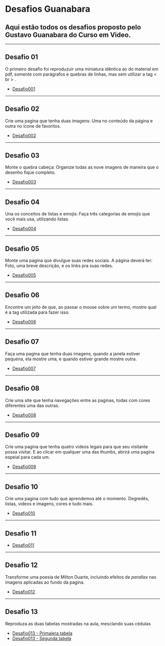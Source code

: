 # Desafios Guanabara
## Aqui estão todos os desafios proposto pelo Gustavo Guanabara do Curso em Video.
---
## Desafio 01
O primeiro desafio foi reproduzuir uma miniatura idêntica ao do material em pdf, somente com parágrafos e quebras de linhas, mas sem utilizar a tag < br > .
- [Desafio001](https://marcionogit.github.io/desafiosghanabara/desafio001)
---
## Desafio 02
Crie uma pagina que tenha duas imagens: Uma no conteúdo da página e outra no ícone de favoritos.
- [Desafio002](https://marcionogit.github.io/desafiosghanabara/desafio002)
---
## Desafio 03
Monte o quebra cabeça: Organize todas as nove imagens de maneira que o desenho fique completo.
- [Desafio003](https://marcionogit.github.io/desafiosghanabara/desafio003)
---
## Desafio 04
Una os conceitos de listas e emojis: Faça três categorias de emojis que você mais usa, utilizando listas.
- [Desafio004](https://marcionogit.github.io/desafiosghanabara/desafio004)
---
## Desafio 05
Monte uma pagina que divulgue suas redes sociais. A página deverá ter: Foto, uma breve descrição, e os links pra suas redes.
- [Desafio005](https://marcionogit.github.io/desafiosghanabara/desafio005)
---
## Desafio 06
Encontre um jeito de que, ao passar o mouse sobre um termo, mostre qual é a tag utilizada para fazer isso.
- [Desafio006](https://marcionogit.github.io/desafiosghanabara/desafio006)
---
## Desafio 07
Faça uma pagina que tenha duas imagens, quando a janela estiver pequena, ela mostre uma, e quando estiver grande mostre outra.
- [Desafio007](https://marcionogit.github.io/desafiosghanabara/desafio007)
---
## Desafio 08
Crie uma site que tenha navegações entre as paginas, todas com cores diferentes uma das outras.
- [Desafio008](https://marcionogit.github.io/desafiosghanabara/desafio008)
---
## Desafio 09
Crie uma pagina que tenha quatro videos legais para que seu visitante possa visitar. E ao clicar em qualquer uma das thumbs, abrirá uma pagina espeial para cada um.
- [Desafio009](https://marcionogit.github.io/desafiosghanabara/desafio009)
---
## Desafio 10
Crie uma pagina com tudo que aprendemos até o momento. Degredês, listas, videos e imagens, cores e tudo mais.
- [Desafio010](https://marcionogit.github.io/desafiosghanabara/refazendo-com-o-guana)
---
## Desafio 11
- [Desafio011](https://marcionogit.github.io/desafiosghanabara/desafio011)
---
## Desafio 12
Transforme uma poesia de Milton Duarte, incluindo efeitos de _parallax_ nas imagens aplicadas ao fundo da pagina.
- [Desafio012](https://marcionogit.github.io/desafiosghanabara/desafio012)
---
## Desafio 13
Reproduza as duas tabelas mostradas na aula, mesclando suas cédulas
- [Desafio013 - Primaiera tabela](https://marcionogit.github.io/desafiosghanabara/desafio013-part01)
- [Desafio013 - Segunda tabela](https://marcionogit.github.io/desafiosghanabara/desafio013-part02)
